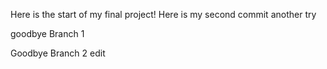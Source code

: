 Here is the start of my final project!
Here is my second commit
another try

goodbye Branch 1

Goodbye Branch 2 edit
